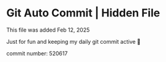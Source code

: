 # Git Auto Commit | Hidden File

This file was added Feb 12, 2025

Just for fun and keeping my daily git commit active 🤪

commit number: 520617
